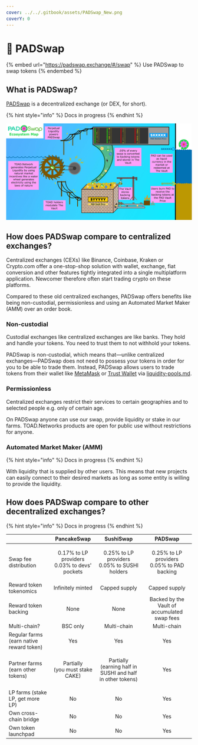 ```yaml
---
cover: ../../.gitbook/assets/PADSwap_New.png
coverY: 0
---
```


# 🍄 PADSwap

{% embed url="https://padswap.exchange/#/swap" %}
Use PADSwap to swap tokens
{% endembed %}

## What is PADSwap?

[PADSwap](https://dapps.padswap.exchange) is a decentralized exchange (or DEX, for short).

{% hint style="info" %}
Docs in progress
{% endhint %}

![System Overview Written in a Fever Dream](<../../.gitbook/assets/TOAD PAD ECOSYSTEM MAP.jpg>)

## How does PADSwap compare to centralized exchanges?

Centralized exchanges (CEXs) like Binance, Coinbase, Kraken or Crypto.com offer a one-stop-shop solution with wallet, exchange, fiat conversion and other features tightly integrated into a single multiplatform application. Newcomer therefore often start trading crypto on these platforms.

Compared to these old centralized exchanges, PADSwap offers benefits like being non-custodial, permissionless and using an Automated Market Maker (AMM) over an order book.

### Non-custodial

Custodial exchanges like centralized exchanges are like banks. They hold and handle your tokens. You need to trust them to not withhold your tokens.

PADSwap is non-custodial, which means that—unlike centralized exchanges—PADSwap does not need to possess your tokens in order for you to be able to trade them. Instead, PADSwap allows users to trade tokens from their wallet like [MetaMask](https://metamask.io) or [Trust Wallet](https://trustwallet.com/de/) via [liquidity-pools.md](liquidity-pools.md "mention").

### Permissionless

Centralized exchanges restrict their services to certain geographies and to selected people e.g. only of certain age.&#x20;

On PADSwap anyone can use our swap, provide liquidity or stake in our farms. TOAD.Networks products are open for public use without restrictions for anyone.&#x20;

### Automated Market Maker (AMM)

{% hint style="info" %}
Docs in progress
{% endhint %}

With liquidity that is supplied by other users. This means that new projects can easily connect to their desired markets as long as some entity is willing to provide the liquidity.

## How does PADSwap compare to other decentralized exchanges?

{% hint style="info" %}
Docs in progress
{% endhint %}

|                                          |                       PancakeSwap                      |                               SushiSwap                              |                        PADSwap                       |
| ---------------------------------------- | :----------------------------------------------------: | :------------------------------------------------------------------: | :--------------------------------------------------: |
| Swap fee distribution                    | <p>0.17% to LP providers<br>0.03% to devs' pockets</p> |        <p>0.25% to LP providers<br>0.05% to SUSHI holders</p>        | <p>0.25% to LP providers<br>0.05% to PAD backing</p> |
| Reward token tokenomics                  |                    Infinitely minted                   |                             Capped supply                            |                     Capped supply                    |
| Reward token backing                     |                          None                          |                                 None                                 |     Backed by the Vault of accumulated swap fees     |
| Multi-chain?                             |                        BSC only                        |                              Multi-chain                             |                      Multi-chain                     |
| Regular farms (earn native reward token) |                           Yes                          |                                  Yes                                 |                          Yes                         |
| Partner farms (earn other tokens)        |        <p>Partially<br>(you must stake CAKE)</p>       | <p>Partially<br>(earning half in SUSHI and half in other tokens)</p> |                          Yes                         |
| LP farms (stake LP, get more LP)         |                           No                           |                                  No                                  |                          Yes                         |
| Own cross-chain bridge                   |                           No                           |                                  No                                  |                          Yes                         |
| Own token launchpad                      |                           No                           |                                  No                                  |                          Yes                         |
